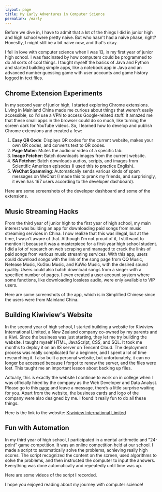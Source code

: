 ```yaml
---
layout: page
title: My Early Adventures in Computer Science
permalink: /early
---
```


Before we dive in, I have to admit that a lot of the things I did in junior high and high school were pretty naive. But who hasn't had a naive phase, right? Honestly, I might still be a bit naive now, and that's okay. 

I fell in love with computer science when I was 13, in my first year of junior high school. I was fascinated by how computers could be programmed to do all sorts of cool things. I taught myself the basics of Java and Python and started building simple apps, like a notebook app in Java and an advanced number guessing game with user accounts and game history logged in text files.

## Chrome Extension Experiments

In my second year of junior high, I started exploring Chrome extensions. Living in Mainland China made me curious about things that weren't easily accessible, so I'd use a VPN to access Google-related stuff. It amazed me that these small apps in the browser could do so much, like turning the screen dark for YouTube videos. So, I learned how to develop and publish Chrome extensions and created a few:

1. **Easy QR Code**: Displays QR codes for the current website, makes your own QR codes, and converts text to QR codes.
2. **Page Muter**: Mutes the audio or video of a specific tab.
3. **Image Fetcher**: Batch downloads images from the current website.
4. **SA Fetcher**: Batch downloads audios, scripts, and images from Scientific American episodes (I used this to practice English).
5. **WeChat Spamming**: Automatically sends various kinds of spam messages on WeChat (I made this to prank my friends, and surprisingly, it even has 167 users according to the developer dashboard).

Here are some screenshots of the developer dashboard and some of the extensions.

## Music Streaming Hacks

From the third year of junior high to the first year of high school, my main interest was building an app for downloading paid songs from music streaming services in China. I now realize that this was illegal, but at the time, I wasn't aware of that. Although I'm not proud of it, I still want to mention it because it was a masterpiece for a first-year high school student. I did a lot of research on web scraping and managed to crack the links of paid songs from various music streaming services. With this app, users could download songs with the link of the song page from QQ Music, Netease Music, KuGou Music, and KuWo Music, with the desired sound quality. Users could also batch download songs from a singer with a specified number of pages. I even created a user account system where some functions, like downloading lossless audio, were only available to VIP users.

Here are some screenshots of the app, which is in Simplified Chinese since the users were from Mainland China.

## Building Kiwiview's Website

In the second year of high school, I started building a website for Kiwiview International Limited, a New Zealand company co-owned by my parents and a Kiwi. Since the business was just starting, they let me try building the website. I taught myself HTML, JavaScript, CSS, and SQL. It took me months to deploy it on an IIS server on Tencent Cloud. The deployment process was really complicated for a beginner, and I spent a lot of time researching it. I also built a personal website, but unfortunately, it can no longer be accessed because I forgot to renew the server, and the files were lost. This taught me an important lesson about backing up files.

Actually, this is exactly the website I continue to work on in college when I was officially hired by the company as the Web Developer and Data Analyst. Please go to this [page](https://www.kiwiviewintl.co.nz/uk-en/msg.php) and leave a message, there’s a little surprise waiting for you. Apart from the website, the business cards and logo of the company were also designed by me. I found it really fun to do all these things.

Here is the link to the website: [Kiwiview International Limited](https://www.kiwiviewintl.co.nz/uk-en/index.php)

## Fun with Automation

In my third year of high school, I participated in a mental arithmetic and "24-point" game competition. It was an online competition held at our school. I made a script to automatically solve the problems, achieving really high scores. The script recognized the content on the screen, used algorithms to solve the problems, and then instructed the computer to input the answers. Everything was done automatically and repeatedly until time was up.

Here are some videos of the script I recorded.


I hope you enjoyed reading about my journey with computer science!
